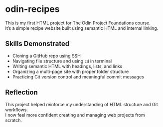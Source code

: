 # odin-recipes
This is my first HTML project for The Odin Project Foundations course.  
It’s a simple recipe website built using semantic HTML and internal linking.

## Skills Demonstrated
- Cloning a GitHub repo using SSH
- Navigating file structure and using `cd` in terminal
- Writing semantic HTML with headings, lists, and links
- Organizing a multi-page site with proper folder structure
- Practicing Git version control and meaningful commit messages

## Reflection
This project helped reinforce my understanding of HTML structure and Git workflows.  
I now feel more confident creating and managing web projects from scratch.
